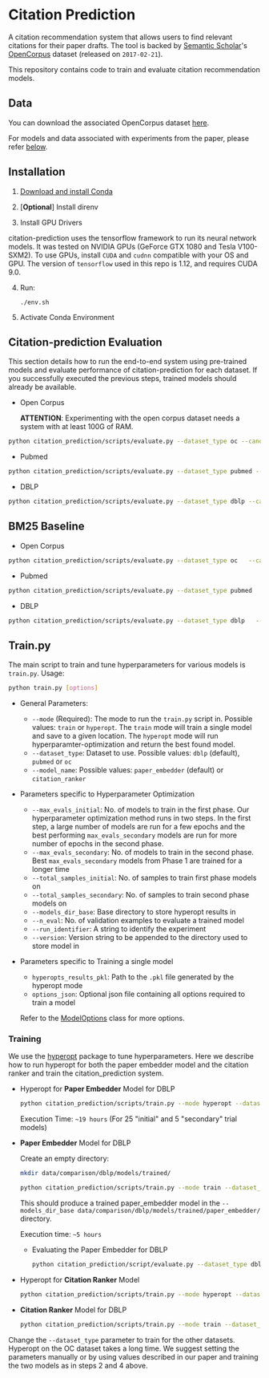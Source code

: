 # Citation Prediction

A citation recommendation system that allows users to find relevant citations for their paper drafts. The tool is backed by [Semantic Scholar](https://www.semanticscholar.org/)'s [OpenCorpus](https://api.semanticscholar.org/corpus/download/) dataset (released on `2017-02-21`). 

This repository contains code to train and evaluate citation recommendation models. 


## Data
You can download the associated OpenCorpus dataset [here](http://labs.semanticscholar.org/corpus/corpus/archive#).

For models and data associated with experiments from the paper, please refer [below](#download).


## Installation
  1. [Download and install Conda](https://conda.io/docs/download.html)
		
  2. [**Optional**] Install direnv 
  
  3. Install GPU Drivers
  
citation-prediction uses the tensorflow framework to run its neural network models. It was tested on NVIDIA GPUs (GeForce GTX 1080 and Tesla V100-SXM2). To use GPUs, install `CUDA` and `cudnn` compatible with your OS and GPU. The version of `tensorflow` used in this repo is 1.12, and requires CUDA 9.0.


  4. Run: 
		
		`./env.sh`
		
  5. Activate Conda Environment
  

## Citation-prediction Evaluation

This section details how to run the end-to-end system using pre-trained models
and evaluate performance of citation-prediction for each dataset. If you successfully executed the previous steps, trained models should already be available.

 * Open Corpus
 
 	**ATTENTION**: Experimenting with the open corpus dataset needs a system with at least 100G of RAM.  
```bash
python citation_prediction/scripts/evaluate.py --dataset_type oc --candidate_selector_type ann --split test --paper_embedder_dir data/open_corpus/models/paper_embedder/ --num_candidates 5 --ranker_type neural --citation_ranker_dir data/open_corpus/models/citation_ranker/ --n_eval 20000
```  


 * Pubmed
```bash
python citation_prediction/scripts/evaluate.py --dataset_type pubmed --candidate_selector_type ann --split test --paper_embedder_dir data/comparison/pubmed/models/paper_embedder/ --num_candidates 10 --ranker_type neural --citation_ranker_dir data/comparison/pubmed/models/citation_ranker/

```

 * DBLP
```bash
python citation_prediction/scripts/evaluate.py --dataset_type dblp --candidate_selector_type ann --split test --paper_embedder_dir data/comparison/dblp/models/paper_embedder/ --num_candidates 10 --ranker_type neural --citation_ranker_dir data/comparison/dblp/models/citation_ranker/
```

## BM25 Baseline

 * Open Corpus
```bash
python citation_prediction/scripts/evaluate.py --dataset_type oc   --candidate_selector_type bm25 --split test --ranker_type none --num_candidates 5
```  

 * Pubmed
```bash
python citation_prediction/scripts/evaluate.py --dataset_type pubmed   --candidate_selector_type bm25 --split test --ranker_type none --num_candidates 100
```

 * DBLP
```bash
python citation_prediction/scripts/evaluate.py --dataset_type dblp   --candidate_selector_type bm25 --split test --ranker_type none --num_candidates 50
```

## Train.py
The main script to train and tune hyperparameters for various models is `train.py`. Usage:

```bash
python train.py [options]
```

  * General Parameters:
	  * `--mode` (Required): The mode to run the `train.py` script in. Possible values: `train` or 
	  `hyperopt`. The `train` mode will train a single model and save to a given location. The 
	  `hyperopt` mode will run hyperparamter-optimization and return the best found model.
	  * `--dataset_type`: Dataset to use. Possible values: `dblp` (default), `pubmed` or `oc`
	  * `--model_name`: Possible values: `paper_embedder` (default) or `citation_ranker`
	  
  * Parameters specific to Hyperparameter Optimization
	  * `--max_evals_initial`: No. of models to train in the first phase. Our hyperparameter 
	  optimization method runs in two steps. In the first step, a large number of models are run 
	  for a few epochs and the best performing `max_evals_secondary` models are run for more 
	  number of epochs in the second phase.
	  * `--max_evals_secondary`: No. of models to train in the second phase. Best 
	  `max_evals_secondary` models from Phase 1 are trained for a longer time
	  * `--total_samples_initial`: No. of samples to train first phase models on
	  * `--total_samples_secondary`: No. of samples to train second phase models on
	  * `--models_dir_base`: Base directory to store hyperopt results in 
	  * `--n_eval`: No. of validation examples to evaluate a trained model
	  * `--run_identifier`: A string to identify the experiment
	  * `--version`: Version string to be appended to the directory used to store model in
  
  * Parameters specific to Training a single model
      * `hyperopts_results_pkl`: Path to the `.pkl` file generated by the hyperopt mode
      * `options_json`: Optional json file containing all options required to train a model
      
    Refer to the [ModelOptions](citation-prediction/models/options.py) class for more options.

### Training

We use the [hyperopt](https://github.com/hyperopt/hyperopt) package to tune hyperparameters. Here 
 we describe how to run hyperopt for both the paper embedder model and the citation ranker and 
 train the citation_prediction system.

  * Hyperopt for **Paper Embedder** Model for DBLP 

	```bash
	python citation_prediction/scripts/train.py --mode hyperopt --dataset_type dblp --n_eval 500 --model_name paper_embedder --models_dir_base data/hyperopts/dblp/ --version 1 &> data/hyperopts/dblp/dblp.paper_embedder.hyperopt.log
	```
	
	Execution Time: `~19 hours` (For 25 "initial" and 5 "secondary" trial models)
	
  * **Paper Embedder** Model for DBLP
  
	  Create an empty directory:
	  ```bash
	mkdir data/comparison/dblp/models/trained/
	```

	  ```bash
	python citation_prediction/scripts/train.py --mode train --dataset_type dblp --n_eval 500 --model_name paper_embedder --hyperopts_results_pkl data/hyperopts/dblp/citation_prediction_hyperopt_paper_embedder_dblp_2018-XX-XX_1/hyperopt_results.pickle --models_dir_base data/comparison/dblp/models/trained/ &> data/comparison/dblp/models/dblp.paper_embedder.trained.log
	```
  	This should produce a trained paper_embedder model in the `--models_dir_base data/comparison/dblp/models/trained/paper_embedder/` directory.
  	
  	Execution time: `~5 hours` 
  	
	  * Evaluating the Paper Embedder for DBLP
		  ```bash
		python citation_prediction/script/evaluate.py --dataset_type dblp --candidate_selector_type ann --split test --paper_embedder_dir data/comparison/dblp/models/trained/paper_embedder/ --num_candidates 10 --ranker_type none
		```
  
  * Hyperopt for **Citation Ranker** Model
	  ```bash
	python citation_prediction/scripts/train.py --mode hyperopt --dataset_type dblp --models_ann_dir data/comparison/dblp/models/trained/paper_embedder/ --n_eval 500 --model_name citation_ranker --models_dir_base data/hyperopts/dblp/ --version 1 &> data/hyperopts/dblp/dblp.citation_ranker.hyperopt.log
	```
	
  * **Citation Ranker** Model for DBLP
	  ```bash
	python citation_prediction/scripts/train.py --mode train --dataset_type dblp --hyperopts_results_pkl data/hyperopts/dblp/citation_prediction_hyperopt_citation_ranker_dblp_2018-XX-XX_1/hyperopt_results.pickle --n_eval 500 --model_name citation_ranker --models_ann_dir data/comparison/dblp/models/trained/paper_embedder/ --models_dir data/comparison/dblp/models/trained/citation_ranker/ --version 1 &> data/comparison/dblp/models/trained/dblp.citation_ranker.trained.log
	```  

Change the `--dataset_type` parameter to train for the other datasets. Hyperopt on the OC dataset takes a long time. We suggest setting the parameters manually or by using values described in our paper and training the two models as in steps 2 and 4 above.
 

